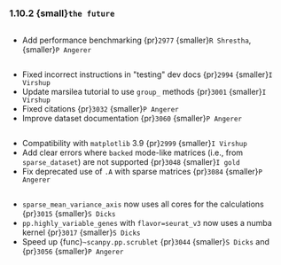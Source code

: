 ### 1.10.2 {small}`the future`

```{rubric} Development features
```

* Add performance benchmarking {pr}`2977` {smaller}`R Shrestha`, {smaller}`P Angerer`

```{rubric} Docs
```

* Fixed incorrect instructions in "testing" dev docs {pr}`2994` {smaller}`I Virshup`
* Update marsilea tutorial to use `group_` methods {pr}`3001` {smaller}`I Virshup`
* Fixed citations {pr}`3032` {smaller}`P Angerer`
* Improve dataset documentation {pr}`3060` {smaller}`P Angerer`

```{rubric} Bug fixes
```

* Compatibility with `matplotlib` 3.9 {pr}`2999` {smaller}`I Virshup`
* Add clear errors where `backed` mode-like matrices (i.e., from `sparse_dataset`) are not supported {pr}`3048` {smaller}`I gold`
* Fix deprecated use of `.A` with sparse matrices {pr}`3084` {smaller}`P Angerer`

```{rubric} Performance
```

* `sparse_mean_variance_axis` now uses all cores for the calculations {pr}`3015` {smaller}`S Dicks`
* `pp.highly_variable_genes` with `flavor=seurat_v3` now uses a numba kernel {pr}`3017` {smaller}`S Dicks`
* Speed up {func}`~scanpy.pp.scrublet` {pr}`3044` {smaller}`S Dicks` and {pr}`3056` {smaller}`P Angerer`
